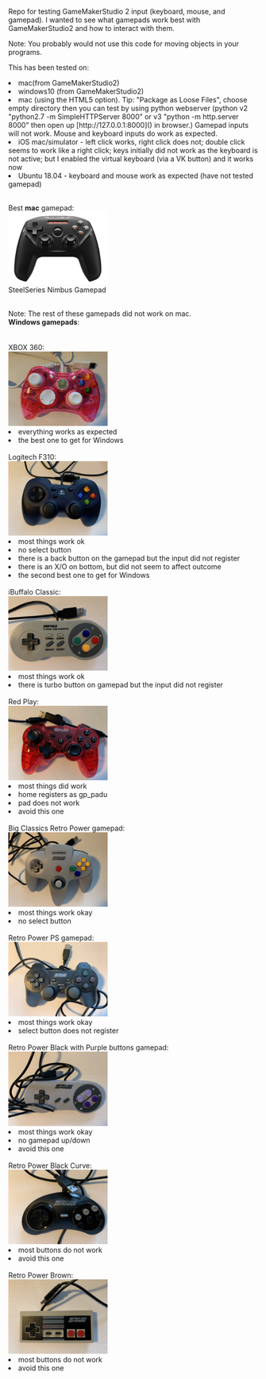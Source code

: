 Repo for testing GameMakerStudio 2 input (keyboard, mouse, and gamepad). I wanted to see what gamepads work best with GameMakerStudio2 and how to interact with them.

Note: You probably would not use this code for moving objects in your programs.

This has been tested on:
<li>mac(from GameMakerStudio2)
<li>windows10 (from GameMakerStudio2)
<li>mac (using the HTML5 option). Tip: "Package as Loose Files", choose empty directory then you can test by using python webserver (python v2 "python2.7 -m SimpleHTTPServer 8000" or v3 "python -m http.server 8000" then open up [http://127.0.0.1:8000]() in browser.) Gamepad inputs will not work. Mouse and keyboard inputs do work as expected.
<li>iOS mac/simulator - left click works, right click does not; double click seems to work like a right click; keys initially did not work as the keyboard is not active; but I enabled the virtual keyboard (via a VK button) and it works now
<li>Ubuntu 18.04 - keyboard and mouse work as expected (have not tested gamepad)



<br>
<br>


Best <b>mac</b> gamepad:<br>
<img src="gamepads/nimbus.png" width="200">
<br>
SteelSeries Nimbus Gamepad

<br>
Note: The rest of these gamepads did not work on mac.

<br>
<b>Windows gamepads</b>:<br>
<br>
<br>
XBOX 360:<br>
<img src="gamepads/xbox360.jpg" width="200">
<li>everything works as expected
<li>the best one to get for Windows

<br>
<br>
Logitech F310:<br>
<img src="gamepads/logitech_f310.jpg" width="200">
<li>most things work ok
<li>no select button
<li>there is a back button on the gamepad but the input did not register
<li>there is an X/O on bottom, but did not seem to affect outcome
<li>the second best one to get for Windows

<br>
<br>
iBuffalo Classic:<br>
<img src="gamepads/iBuffalo_classic.jpg" width="200">
<li>most things work ok
<li>there is turbo button on gamepad but the input did not register


<br>
<br>
Red Play:<br>
<img src="gamepads/play_red.jpg" width="200">
<li>most things did work
<li>home registers as gp_padu
<li>pad does not work
<li>avoid this one


<br>
<br>
Big Classics Retro Power gamepad:<br>
<img src="gamepads/retro_big_grey.jpg" width="200">
<li>most things work okay
<li>no select button


<br>
<br>
Retro Power PS gamepad:<br>
<img src="gamepads/retro_ps.jpg" width="200">
<li>most things work okay
<li>select button does not register


<br>
<br>
Retro Power Black with Purple buttons gamepad:<br>
<img src="gamepads/retro_grey_purple.jpg" width="200">
<li>most things work okay
<li>no gamepad up/down
<li>avoid this one


<br>
<br>
Retro Power Black Curve:<br>
<img src="gamepads/retro_black_curve.jpg" width="200">
<li>most buttons do not work
<li>avoid this one


<br>
<br>
Retro Power Brown:<br>
<img src="gamepads/retro_brown.jpg" width="200">
<li>most buttons do not work
<li>avoid this one

